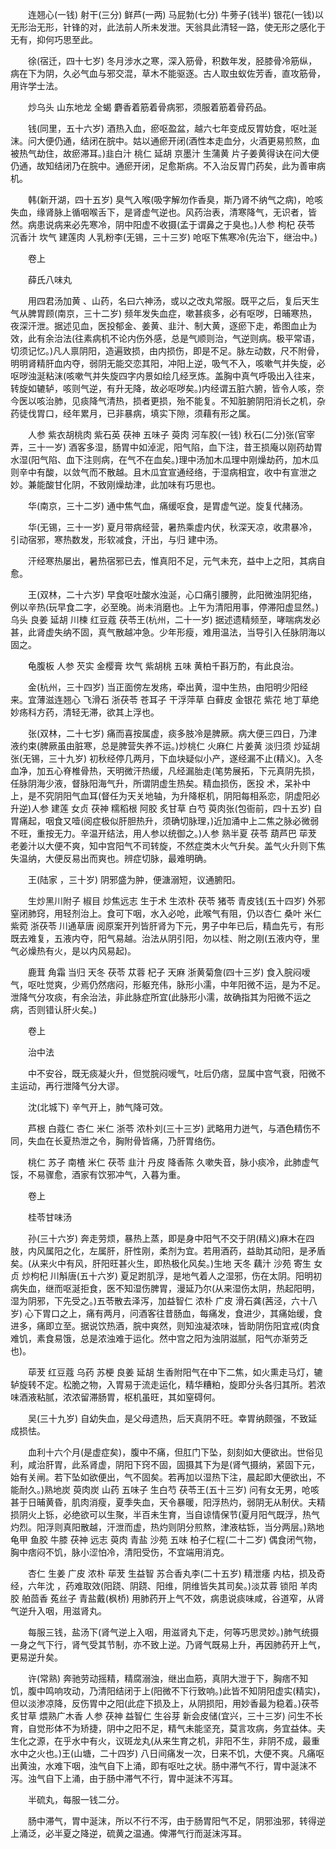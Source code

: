 <!-- { "loadSidebar": true } -->
　　连翘心(一钱) 射干(三分) 鲜芦(一两) 马屁勃(七分) 牛蒡子(钱半) 银花(一钱)以无形治无形，针锋的对，此法前人所未发泄。天翁具此清轻一路，使无形之感化于无有，抑何巧思至此。

　　徐(宿迁，四十七岁) 冬月涉水之寒，深入筋骨，积数年发，胫膝骨冷筋纵，病在下为阴，久必气血与邪交混，草木不能驱逐。古人取虫蚁佐芳香，直攻筋骨，用许学士法。

　　炒乌头 山东地龙 全蝎 麝香着筋着骨病邪，须服着筋着骨药品。

　　钱(同里，五十六岁) 酒热入血，瘀呕盈盆，越六七年变成反胃妨食，呕吐涎沫。问大便仍通，结闭在脘中。姑以通瘀开闭(酒性本走血分，火酒更易煎熬，血被热气劫住，故瘀滞耳。)韭白汁 桃仁 延胡 京墨汁 生蒲黄 片子姜黄得诀在问大便仍通，故知结闭乃在脘中。通瘀开闭，足愈斯病。不入治反胃门药矣，此为善审病机。

　　韩(新开湖，四十五岁) 臭气入喉(吸字解勿作香臭，斯乃肾不纳气之病)，呛咳失血，缘肾脉上循咽喉舌下，是肾虚气逆也。风药治表，清寒降气，无识者，皆然。病患说病来必先寒冷，阴中阳虚不收摄(孟于谓鼻之于臭也。)人参 枸杞 茯苓 沉香汁 坎气 建莲肉 人乳粉李(无锡，三十三岁) 呛呕下焦寒冷(先治下，继治中。)

　　卷上

　　薛氏八味丸

　　用四君汤加黄 、山药，名曰六神汤，或以之改丸常服。既平之后，复后天生气从脾胃顾(南京，三十二岁) 频年发失血症，嗽甚痰多，必有呕哕，日晡寒热，夜深汗泄。据述见血，医投郁金、姜黄、韭汁、制大黄，逐瘀下走，希图血止为效，此有余治法(往素病机不论内伤外感，总是气顺则治，气逆则病。极平常语，切须记忆。)凡人禀阴阳，造遍致损，由内损伤，即是不足。脉左动数，尺不附骨，明明肾精肝血内夺，弱阴无能交恋其阳，冲阳上逆，吸气不入，咳嗽气并失旋，必呕哕浊涎粘沫(咳嗽气并失旋四字内景如绘几经烹炼。盖胸中真气呼吸出入往来，转旋如辘轳，咳则气逆，有升无降，故必呕哕矣。)内经谓五脏六腑，皆令人咳，奈今医以咳治肺，见痰降气清热，损者更损，殆不能复。不知脏腑阴阳消长之机，杂药徒伐胃口，经年累月，已非暴病，填实下隙，须藉有形之属。

　　人参 紫衣胡桃肉 紫石英 茯神 五味子 萸肉 河车胶(一钱) 秋石(二分)张(官宰弄，三十一岁) 酒客多湿，肠胃中如淖泥，阳气陷，血下注，昔王损庵以刚药劫胃水湿(阳气陷、血下注则病，在气不在血矣。)理中汤加木瓜理中刚燥劫药，加木瓜则辛中有酸，以敛气而不散越。且木瓜宜宣通经络，于湿病相宜，收中有宣泄之妙。兼能酸甘化阴，不致刚燥劫津，此加味有巧思也。

　　华(南京，三十二岁) 通中焦气血，痛缓呕食，是胃虚气逆。旋复代赭汤。

　　华(无锡，三十一岁) 夏月带病经营，暑热乘虚内伏，秋深天凉，收肃暴冷，引动宿邪，寒热数发，形软减食，汗出，与归 建中汤。

　　汗经寒热屡出，暑热宿邪已去，惟真阳不足，元气未充，益中上之阳，其病自愈。

　　王(双林，二十六岁) 早食呕吐酸水浊涎，心口痛引腰胯，此阳微浊阴犯络，例以辛热(玩早食二字，必至晚。尚未消磨也。上午为清阳用事，停滞阳虚显然。)乌头 良姜 延胡 川楝 红豆蔻 茯苓王(杭州，二十一岁) 据述遗精频至，哮喘病发必甚，此肾虚失纳不固，真气散越冲急。少年形瘦，难用温法，当导引入任脉阴海以固之。

　　龟腹板 人参 芡实 金樱膏 坎气 紫胡桃 五味 黄柏千斟万酌，有此良治。

　　金(杭州，三十四岁) 当正面傍左发疡，牵出黄，湿中生热，由阳明少阳经来。宜薄滋连翘心 飞滑石 浙茯苓 苍耳子 干浮萍草 白藓皮 金银花 紫花 地丁草绝妙疡科方药，清轻无滞，欲其上浮也。

　　张(双林，二十七岁) 痛而喜按属虚，痰多肢冷是脾厥。病大便三四日，乃津液约束(脾厥虽由脏寒，总是脾营失养不运。)炒桃仁 火麻仁 片姜黄 淡归须 炒延胡张(无锡，三十九岁) 初秋经停几两月，下血块疑似小产，遂经漏不止(精义)。入冬血净，加五心脊椎骨热，天明微汗热缓，凡经漏胎走(笔势展拓，下元真阴先损，任脉阴海少液，督脉阳海气升，所谓阴虚生热矣。精血损伤，医投 术，呆补中上，是不究阴阳气血耳(督任为天关地轴，为升降枢机，阴阳每相系恋，阴虚阳必升逆)人参 建莲 女贞 茯神 糯稻根 阿胶 炙甘草 白芍 萸肉张(包衙前，四十五岁) 自胃痛起，咽食又噎(阅症极似肝胆热升，须确切脉理，)近加涌中上二焦之脉必微弱不旺，重按无力。辛温开结法，用人参以统御之。)人参 熟半夏 茯苓 葫芦巴 荜茇 老姜汁以大便不爽，知中宫阳气不司转旋，不然症类木火气升矣。盖气火升则下焦失温纳，大便反易出而爽也。辨症切脉，最难明确。

　　王(陆家 ，三十岁) 阴邪盛为肿，便溏溺短，议通腑阳。

　　生炒黑川附子 椒目 炒焦远志 生于术 生浓朴 茯苓 猪苓 青皮钱(五十四岁) 外邪窒闭肺窍，用轻剂治上。食可下咽，水入必呛，此喉气有阻，仍以杏仁 桑叶 米仁 紫菀 浙茯苓 川通草唐 阅原案开列皆肝肾为下元，男子中年已后，精血先亏，有形既去难复，五液内夺，阳气易越。治法从阴引阳，勿以桂、附之刚(五液内夺，里气必燥热有火，是以内风易起)。

　　鹿茸 角霜 当归 天冬 茯苓 苁蓉 杞子 天麻 浙黄菊詹(四十三岁) 食入脘闷嗳气，呕吐觉爽，少焉仍然痞闷，形躯充伟，脉形小濡，中年阳微不运，是为不足。泄降气分攻痰，有余治法，非此脉症所宜(此脉形小濡，故确指其为阳微不运之病，否则错认肝火矣。)

　　卷上

　　治中法

　　中不安谷，既无痰凝火升，但觉脘闷嗳气，吐后仍痞，显属中宫气衰，阳微不主运动，再行泄降气分大谬。

　　沈(北城下) 辛气开上，肺气降可效。

　　芦根 白蔻仁 杏仁 米仁 浙苓 浓朴刘(三十三岁) 武略用力迸气，与酒色精伤不同，失血在长夏热泄之令，胸附骨皆痛，乃肝胃络伤。

　　桃仁 苏子 南楂 米仁 茯苓 韭汁 丹皮 降香陈 久嗽失音，脉小痰冷，此肺虚气馁，不易骤愈，酒家有饮邪冲气，入暮为重。

　　卷上

　　桂苓甘味汤

　　孙(三十六岁) 奔走劳烦，暴热上蒸，即是身中阳气不交于阴(精义)麻木在四肢，内风属阳之化，左属肝，肝性刚，柔剂为宜。若用酒药，益助其动阳，是矛盾矣。(从来火中有风，肝阳旺甚火生，即热极化风矣。)生地 天冬 藕汁 沙苑 寄生 女贞 炒枸杞 川斛唐(五十六岁) 夏足跗肌浮，是地气着人之湿邪，伤在太阴。阳明初病失血，继而呕涎拒食，医不知湿伤脾胃，漫延乃尔(从来湿伤太阴，热起阳明，湿为阴邪，下先受之。)五苓散去泽泻，加益智仁 浓朴 广皮 滑石龚(茜泾，六十八岁) 心下胃口之上，痛有两月，问酒客往昔肠血，每痛发，食进少，其痛始缓，食进多，痛即立至。据说饮热酒，脘中爽然，则知浊凝浓味，皆助阴伤阳宜戒(肉食难饥，素食易饿，总是浓浊难于运化。然中宫之阳为浊阴滋腻，阳气亦渐劳乏也)。

　　荜茇 红豆蔻 乌药 苏梗 良姜 延胡 生香附阳气在中下二焦，如火熏走马灯，辘轳旋转不定。松脆之物，入胃易于流走运化，精华糟粕，旋即分头各归其所。若浓味酒液粘腻，浓浓留滞肠胃，枢机虽旺，其如窒碍何。

　　吴(三十九岁) 自幼失血，是父母遗热，后天真阴不旺。幸胃纳颇强，不致延成损怯。

　　血利十六个月(是虚症矣)，腹中不痛，但肛门下坠，刻刻如大便欲出。世俗见利，咸治肝胃，此系肾虚，阴阳下窍不固，固摄其下为是(肾气摄纳，紧固下元，始有关闸。若下坠如欲便出，气不固矣。若再加以湿热下注，晨起即大便欲出，不能耐久。)熟地炭 萸肉炭 山药 五味子 生白芍 茯苓王(五十三岁) 问有女无男，呛咳甚于日晡黄昏，肌肉消瘦，夏季失血，天令暴暖，阳浮热灼，弱阴无从制伏。夫精损阴火上铄，必绝欲可以生聚，半百未生育，当自谅情保节(夏月阳气既浮，热气灼烈。阳浮则真阳散越，汗泄而虚，热灼则阴分煎熬，津液枯铄，当分两层。)熟地 龟甲 鱼胶 牛膝 茯神 远志 萸肉 青盐 沙苑 五味 柏子仁程(二十二岁) 偶食闭气物，胸中痞闷不饥，脉小涩怕冷，清阳受伤，不宜端用消克。

　　杏仁 生姜 广皮 浓朴 荜茇 生益智 苏合香丸李(二十五岁) 精泄痿 内枯，损及奇经，六年沈 ，药难取效(阳跷、阴跷、阳维，阴维皆失其司矣。)淡苁蓉 锁阳 羊肉胶 舶茴香 菟丝子 青盐戴(枫桥) 用肺药开上气不效，病患说痰味咸，谷道窄，从肾气逆升入咽，用滋肾丸。

　　每服三钱，盐汤下(肾气逆上入咽，用滋肾丸下走，何等巧思灵妙。)肺气统摄一身之气下行，肾气受其节制，亦不致上逆。乃肾气既易上升，再因肺药开上气，更易逆升矣。

　　许(常熟) 奔驰劳动摇精，精腐溺浊，继出血筋，真阴大泄于下，胸痞不知饥，腹中鸣响攻动，乃清阳结闭于上(阳微不下行致响。)此皆不知阴阳虚实(精实)，但以淡渗凉降，反伤胃中之阳(此症下损及上，从阴损阳，用妙香最为稳着。)茯苓 炙甘草 煨熟广木香 人参 茯神 益智仁 生谷芽 新会皮储(宜兴，三十三岁) 问生不长育，自觉形体不为矫捷，阴中之阳不足，精气未能坚充，莫言攻病，务宜益体。夫生化之源，在乎水中有火，议斑龙丸(从来生育之机，非阳不生，非阴不成，最重水中之火也。)王(山塘，二十四岁) 八日间痛发一次，日来不饥，大便不爽。凡痛呕出黄浊，水难下咽，浊气自下上涌，即有呕吐之状。肠中滞气不行，胃中涎沫不泻。浊气自下上涌，由于肠中滞气不行，胃中涎沫不泻耳。

　　半硫丸，每服一钱二分。

　　肠中滞气，胃中涎沫，所以不行不泻，由于肠胃阳气不足，阴邪浊邪，转得逆上涌泛，必半夏之降逆，硫黄之温通。俾滞气行而涎沫泻耳。

